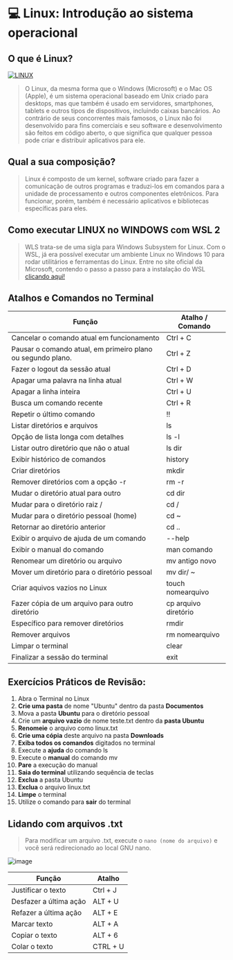 # 💻 Linux: Introdução ao sistema operacional

## O que é Linux?
[![LINUX](https://img.shields.io/badge/Linux-FCC624?style=for-the-badge&logo=linux&logoColor=black)](#)
> O Linux, da mesma forma que o Windows (Microsoft) e o Mac OS (Apple), é um sistema operacional baseado em Unix criado para desktops, mas que também é usado em servidores, smartphones, tablets e outros tipos de dispositivos, incluindo caixas bancários.  Ao contrário de seus concorrentes mais famosos, o Linux não foi desenvolvido para fins comerciais e seu software e desenvolvimento são feitos em código aberto, o que significa que qualquer pessoa pode criar e distribuir aplicativos para ele.

## Qual a sua composição?
> Linux é composto de um kernel, software criado para fazer a comunicação de outros programas e traduzi-los em comandos para a unidade de processamento e outros componentes eletrônicos. Para funcionar, porém, também é necessário aplicativos e bibliotecas específicas para eles.

## Como executar LINUX no WINDOWS com WSL 2
> WLS trata-se de uma sigla para Windows Subsystem for Linux. Com o WSL, já era possível executar um ambiente Linux no Windows 10 para rodar utilitários e ferramentas do Linux.
> Entre no site oficial da Microsoft, contendo o passo a passo para a instalação do WSL [clicando aqui!](https://docs.microsoft.com/pt-br/windows/wsl/install)

## Atalhos e Comandos no Terminal

| Função | Atalho / Comando |
| --- | --- |
| Cancelar o comando atual em funcionamento | Ctrl + C |
| Pausar o comando atual, em primeiro plano ou segundo plano. | Ctrl + Z |
| Fazer o logout da sessão atual | Ctrl + D |
| Apagar uma palavra na linha atual | Ctrl + W |
| Apagar a linha inteira | Ctrl + U |
| Busca um comando recente | Ctrl + R |
| Repetir o último comando | !! |
| Listar diretórios e arquivos | ls |
| Opção de lista longa com detalhes | ls -l |
| Listar outro diretório que não o atual | ls dir |
| Exibir histórico de comandos | history |
| Criar diretórios | mkdir |
| Remover diretórios com a opção -r | rm -r |
| Mudar o diretório atual para outro | cd dir |
| Mudar para o diretório raiz / | cd / |
| Mudar para o diretório pessoal (home) | cd ~ |
| Retornar ao diretório anterior | cd .. |
| Exibir o arquivo de ajuda de um comando | --help |
| Exibir o manual do comando | man comando |
| Renomear um diretório ou arquivo | mv antigo novo |
| Mover um diretório para o diretório pessoal | mv dir/ ~ |
| Criar aquivos vazios no Linux | touch nomearquivo |
| Fazer cópia de um arquivo para outro diretório | cp arquivo diretório |
| Específico para remover diretórios | rmdir |
| Remover arquivos | rm nomearquivo |
| Limpar o terminal | clear |
| Finalizar a sessão do terminal | exit |

## Exercícios Práticos de Revisão:

1. Abra o Terminal no Linux
2. **Crie uma pasta** de nome "Ubuntu" dentro da pasta **Documentos**
3. Mova a pasta **Ubuntu** para o diretório pessoal
4. Crie um **arquivo vazio** de nome teste.txt dentro da **pasta Ubuntu**
5. **Renomeie** o arquivo como linux.txt
6. **Crie uma cópia** deste arquivo na pasta **Downloads**
7. **Exiba todos os comandos** digitados no terminal
8. Execute a **ajuda** do comando ls
9. Execute o **manual** do comando mv
10. **Pare** a execução do manual
11. **Saia do terminal** utilizando sequência de teclas
12. **Exclua** a pasta Ubuntu
13. **Exclua** o arquivo linux.txt
14. **Limpe** o terminal
15. Utilize o comando para **sair** do terminal

## Lidando com arquivos .txt

> Para modificar um arquivo .txt, execute o `nano (nome do arquivo)` e você será redirecionado ao local GNU nano.

![image](https://user-images.githubusercontent.com/81873935/139365299-6a3f759d-b97e-4002-a4d6-53692149281a.png)

| Função | Atalho |
| --- | --- |
| Justificar o texto | Ctrl + J |
| Desfazer a última ação | ALT + U |
| Refazer a última ação | ALT + E |
| Marcar texto | ALT + A |
| Copiar o texto | ALT + 6 |
| Colar o texto | CTRL + U |
